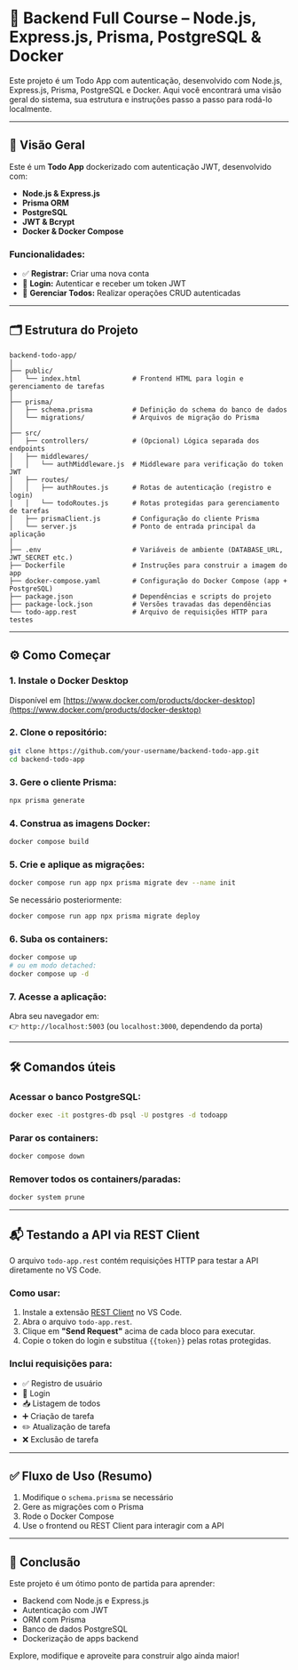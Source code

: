 
# 📝 Backend Full Course – Node.js, Express.js, Prisma, PostgreSQL & Docker

Este projeto é um Todo App com autenticação, desenvolvido com Node.js, Express.js, Prisma, PostgreSQL e Docker. Aqui você encontrará uma visão geral do sistema, sua estrutura e instruções passo a passo para rodá-lo localmente.

---

## 🚀 Visão Geral

Este é um **Todo App** dockerizado com autenticação JWT, desenvolvido com:

- **Node.js & Express.js**
- **Prisma ORM**
- **PostgreSQL**
- **JWT & Bcrypt**
- **Docker & Docker Compose**

### Funcionalidades:

- ✅ **Registrar:** Criar uma nova conta  
- 🔐 **Login:** Autenticar e receber um token JWT  
- 🧾 **Gerenciar Todos:** Realizar operações CRUD autenticadas

---

## 🗂 Estrutura do Projeto

```
backend-todo-app/
│
├── public/
│   └── index.html             # Frontend HTML para login e gerenciamento de tarefas
│
├── prisma/
│   ├── schema.prisma          # Definição do schema do banco de dados
│   └── migrations/            # Arquivos de migração do Prisma
│
├── src/
│   ├── controllers/           # (Opcional) Lógica separada dos endpoints
│   ├── middlewares/
│   │   └── authMiddleware.js  # Middleware para verificação do token JWT
│   ├── routes/
│   │   ├── authRoutes.js      # Rotas de autenticação (registro e login)
│   │   └── todoRoutes.js      # Rotas protegidas para gerenciamento de tarefas
│   ├── prismaClient.js        # Configuração do cliente Prisma
│   └── server.js              # Ponto de entrada principal da aplicação
│
├── .env                       # Variáveis de ambiente (DATABASE_URL, JWT_SECRET etc.)
├── Dockerfile                 # Instruções para construir a imagem do app
├── docker-compose.yaml        # Configuração do Docker Compose (app + PostgreSQL)
├── package.json               # Dependências e scripts do projeto
├── package-lock.json          # Versões travadas das dependências
└── todo-app.rest              # Arquivo de requisições HTTP para testes
```

---

## ⚙️ Como Começar

### 1. Instale o Docker Desktop  
Disponível em [https://www.docker.com/products/docker-desktop](https://www.docker.com/products/docker-desktop)

### 2. Clone o repositório:

```bash
git clone https://github.com/your-username/backend-todo-app.git
cd backend-todo-app
```

### 3. Gere o cliente Prisma:

```bash
npx prisma generate
```

### 4. Construa as imagens Docker:

```bash
docker compose build
```

### 5. Crie e aplique as migrações:

```bash
docker compose run app npx prisma migrate dev --name init
```

Se necessário posteriormente:

```bash
docker compose run app npx prisma migrate deploy
```

### 6. Suba os containers:

```bash
docker compose up
# ou em modo detached:
docker compose up -d
```

### 7. Acesse a aplicação:

Abra seu navegador em:  
👉 `http://localhost:5003` (ou `localhost:3000`, dependendo da porta)

---

## 🛠 Comandos úteis

### Acessar o banco PostgreSQL:

```bash
docker exec -it postgres-db psql -U postgres -d todoapp
```

### Parar os containers:

```bash
docker compose down
```

### Remover todos os containers/paradas:

```bash
docker system prune
```

---

## 📬 Testando a API via REST Client

O arquivo `todo-app.rest` contém requisições HTTP para testar a API diretamente no VS Code.

### Como usar:

1. Instale a extensão [REST Client](https://marketplace.visualstudio.com/items?itemName=humao.rest-client) no VS Code.
2. Abra o arquivo `todo-app.rest`.
3. Clique em **"Send Request"** acima de cada bloco para executar.
4. Copie o token do login e substitua `{{token}}` pelas rotas protegidas.

### Inclui requisições para:

- ✅ Registro de usuário
- 🔐 Login
- 📥 Listagem de todos
- ➕ Criação de tarefa
- ✏️ Atualização de tarefa
- ❌ Exclusão de tarefa

---

## ✅ Fluxo de Uso (Resumo)

1. Modifique o `schema.prisma` se necessário  
2. Gere as migrações com o Prisma  
3. Rode o Docker Compose  
4. Use o frontend ou REST Client para interagir com a API

---

## 📌 Conclusão

Este projeto é um ótimo ponto de partida para aprender:

- Backend com Node.js e Express.js  
- Autenticação com JWT  
- ORM com Prisma  
- Banco de dados PostgreSQL  
- Dockerização de apps backend

Explore, modifique e aproveite para construir algo ainda maior!
